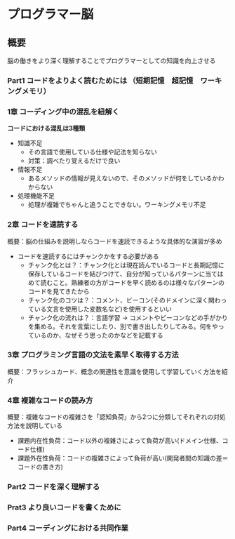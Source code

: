 # プログラマー脳

## 概要
脳の働きをより深く理解することでプログラマーとしての知識を向上させる

### Part1 コードをよりよく読むためには （短期記憶　超記憶　ワーキングメモリ）
### 1章 コーディング中の混乱を紐解く
**コードにおける混乱は3種類**
- 知識不足
  - その言語で使用している仕様や記法を知らない
  - 対策：調べたり覚えるだけで良い
- 情報不足
  - あるメソッドの情報が見えないので、そのメソッドが何をしているかわからない
- 処理機能不足
  - 処理が複雑でちゃんと追うことできない。ワーキングメモリ不足
### 2章 コードを速読する
概要：脳の仕組みを説明しならコードを速読できるような具体的な演習が多め
- コードを速読するにはチャンクかをする必要がある
  - チャンク化とは？：チャンク化とは現在読んでいるコードと長期記憶に保存しているコードを結びつけて、自分が知っているパターンに当てはめて読むこと。熟練者の方がコードを早く読めるのは様々なパターンのコードを見てきたから
  - チャンク化のコツは？：コメント、ビーコン(そのドメインに深く関わっている文言を使用した変数名など)を使用するといい
  - チャンク化の流れは？：言語学習 → コメントやビーコンなどの手がかりを集める。それを言葉にしたり、別で書き出したりしてみる。何をやっているのか、なぜそう思ったのかなどを記載する
### 3章 プログラミング言語の文法を素早く取得する方法
概要：フラッシュカード、概念の関連性を意識を使用して学習していく方法を紹介
### 4章 複雑なコードの読み方
概要：複雑なコードの複雑さを「認知負荷」から2つに分類してそれぞれの対処方法を説明している
  - 課題内在性負荷：コード以外の複雑さによって負荷が高い(ドメイン仕様、コード仕様)
  - 課題外在性負荷：コードの複雑さによって負荷が高い(開発者間の知識の差＝コードの書き方)

### Part2 コードを深く理解する

### Prat3 より良いコードを書くために

### Part4 コーディングにおける共同作業